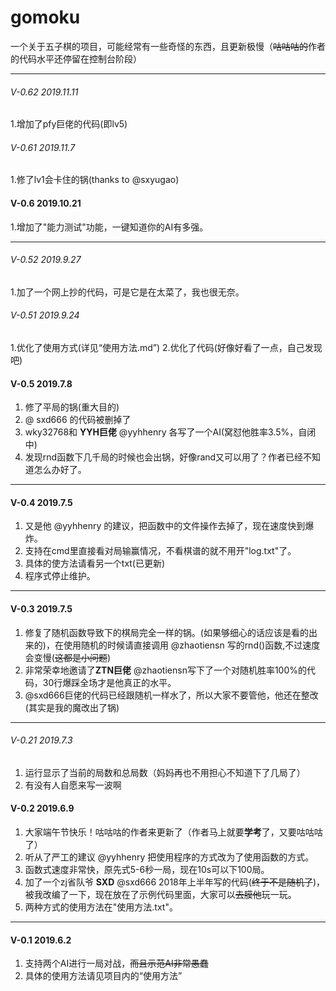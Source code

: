 # gomoku

一个关于五子棋的项目，可能经常有一些奇怪的东西，且更新极慢（~~咕咕咕的~~作者的代码水平还停留在控制台阶段）

---
###### V-0.62 2019.11.11
1.增加了pfy巨佬的代码(即lv5)
###### V-0.61 2019.11.7
1.修了lv1会卡住的锅(thanks to @sxyugao)
#### V-0.6 2019.10.21
1.增加了"能力测试"功能，一键知道你的AI有多强。

---

###### V-0.52  2019.9.27
1.加了一个网上抄的代码，可是它是在太菜了，我也很无奈。
###### V-0.51 2019.9.24
1.优化了使用方式(详见“使用方法.md”)
2.优化了代码(好像好看了一点，自己发现吧)
#### V-0.5 2019.7.8
1. 修了平局的锅(重大目的)
2. @ sxd666 的代码被删掉了
3. wky32768和 **YYH巨佬** @yyhhenry 各写了一个AI(窝怼他胜率3.5%，自闭中)
4. 发现rnd函数下几千局的时候也会出锅，好像rand又可以用了？作者已经不知道怎么办好了。

---

#### V-0.4 2019.7.5
1. 又是他 @yyhhenry 的建议，把函数中的文件操作去掉了，现在速度快到爆炸。
2. 支持在cmd里直接看对局输赢情况，不看棋谱的就不用开"log.txt"了。
3. 具体的使方法请看另一个txt(已更新)
4. 程序式停止维护。

---

#### V-0.3 2019.7.5
1. 修复了随机函数导致下的棋局完全一样的锅。(如果够细心的话应该是看的出来的)，在使用随机的时候请直接调用 @zhaotiensn 写的rnd()函数,不过速度会变慢(~~这都是小问题~~)
2. 非常荣幸地邀请了**ZTN巨佬** @zhaotiensn写下了一个对随机胜率100%的代码，30行爆踩全场才是他真正的水平。
3. @sxd666巨佬的代码已经跟随机一样水了，所以大家不要管他，他还在整改(其实是我的魔改出了锅)

---

###### V-0.21 2019.7.3
1. 运行显示了当前的局数和总局数（妈妈再也不用担心不知道下了几局了）
2. 有没有人自愿来写一波啊
#### V-0.2 2019.6.9
1. 大家端午节快乐！咕咕咕的作者来更新了（作者马上就要**学考**了，又要咕咕咕了）
2. 听从了严工的建议 @yyhhenry 把使用程序的方式改为了使用函数的方式。
3. 函数式速度非常快，原先式5-6秒一局，现在10s可以下100局。
4. 加了一个zj省队爷 **SXD** @sxd666 2018年上半年写的代码(~~终于不是随机了~~)，被我改编了一下，现在放在了示例代码里面，大家可以~~去膜他~~玩一玩。
5. 两种方式的使用方法在"使用方法.txt"。

---

#### V-0.1 2019.6.2 
1. 支持两个AI进行一局对战，~~而且示范AI非常愚蠢~~
2. 具体的使用方法请见项目内的“使用方法”